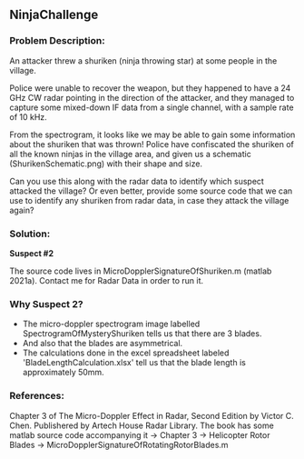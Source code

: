 ## NinjaChallenge

### Problem Description:

An attacker threw a shuriken (ninja throwing star) at some people in the village.

Police were unable to recover the weapon, but they happened to have a 24 GHz CW radar pointing in the direction of the attacker, and they managed to capture some mixed-down IF data from a single channel, with a sample rate of 10 kHz. 

From the spectrogram, it looks like we may be able to gain some information about the shuriken that was thrown!
Police have confiscated the shuriken of all the known ninjas in the village area, and given us a schematic (ShurikenSchematic.png) with their shape and size. 

Can you use this along with the radar data to identify which suspect attacked the village?
Or even better, provide some source code that we can use to identify any shuriken from radar data, in case they attack the village again?

### Solution: 

**Suspect #2**

The source code lives in MicroDopplerSignatureOfShuriken.m (matlab 2021a). Contact me for Radar Data in order to run it. 

### Why Suspect 2?
* The micro-doppler spectrogram image labelled SpectrogramOfMysteryShuriken tells us that there are 3 blades. 
* And also that the blades are asymmetrical. 
* The calculations done in the excel spreadsheet labeled 'BladeLengthCalculation.xlsx' tell us that the blade length is approximately 50mm.   

### References: 
Chapter 3 of The Micro-Doppler Effect in Radar, Second Edition by Victor C. Chen. Publishered by Artech House Radar Library.
The book has some matlab source code accompanying it -> Chapter 3 -> Helicopter Rotor Blades ->  MicroDopplerSignatureOfRotatingRotorBlades.m
